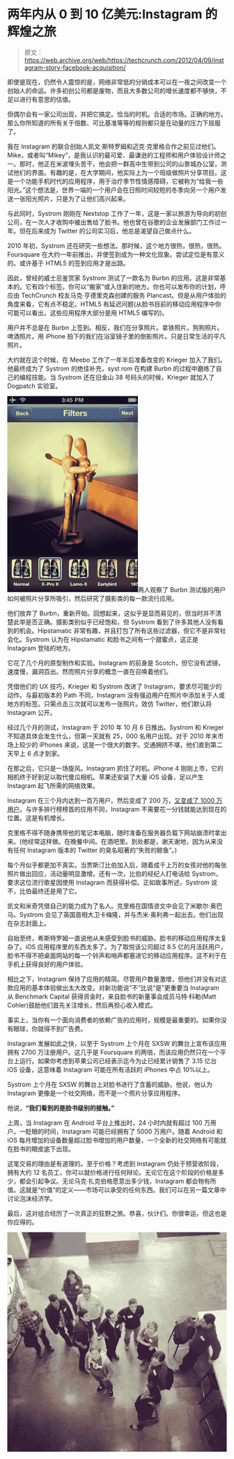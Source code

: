 # 两年内从 0 到 10 亿美元:Instagram 的辉煌之旅

> 原文：<https://web.archive.org/web/https://techcrunch.com/2012/04/09/instagram-story-facebook-acquisition/>

即使是现在，仍然令人震惊的是，网络非常低的分销成本可以在一夜之间改变一个创始人的命运。许多初创公司都是废物，而且大多数公司的增长速度都不够快，不足以进行有意思的估值。

但偶尔会有一家公司出现，并把它搞定。恰当的时机。合适的市场。正确的地方。那么你所知道的所有关于倍数、可比基准等等的规则都只是在动量的压力下屈服了。

我在 Instagram 的联合创始人凯文·斯特罗姆和迈克·克里格合作之前见过他们。Mike，或者叫“Mikey”，是我认识的最可爱、最谦逊的工程师和用户体验设计师之一。那时，他正在米波埋头苦干。他会把一群高中生带到公司的山景城办公室，测试他们的界面。有趣的是，在大学期间，他实际上为一个班级做照片分享项目。这是一个功能手机时代的应用程序，用于治疗季节性情感障碍，它被称为“给我一些阳光。”这个想法是，世界一端的一个用户会在日照时间较短的冬季向另一个用户发送一张阳光照片，只是为了让他们高兴起来。

与此同时，Systrom 刚刚在 Nextstop 工作了一年，这是一家以旅游为导向的初创公司，在一次人才收购中被出售给了脸书。他也曾在谷歌的企业发展部门工作过一年。但在后来成为 Twitter 的公司实习后，他总是渴望自己做点什么。

2010 年初，Systrom 还在研究一些想法。那时候，这个地方很热，很热，很热。Foursquare 在大约一年前推出，并使签到成为一种文化现象。尝试定位是有意义的。或许基于 HTML5 的签到应用才是出路。

因此，曾经的威士忌鉴赏家 Systrom 测试了一款名为 Burbn 的应用。这是非常基本的。它有四个标签。你可以“搬家”或入住新的地方。你也可以发布你的计划，呼应由 TechCrunch 校友马克·亨德里克森创建的服务 Plancast。但是从用户体验的角度来看，它有点不稳定。HTML5 有延迟问题(从脸书目前的移动应用程序中你可能可以看出，这些应用程序大部分是用 HTML5 编写的)。

用户并不总是在 Burbn 上签到。相反，我们在分享照片。拿铁照片。狗狗照片。啤酒照片。用 iPhone 拍下的我们在浴室镜子里的倒影照片。只是日常生活的平凡照片。

大约就在这个时候，在 Meebo 工作了一年半后准备改变的 Krieger 加入了我们。他最终成为了 Systrom 的绝佳补充，syst rom 在构建 Burbn 的过程中磨练了自己的编程技能。当 Systrom 还在旧金山 38 号码头的时候，Krieger 就加入了 Dogpatch 实验室。

![](img/b38dd999f9f839fa11cf947c4a78c137.png "filters-instagram")两人观察了 Burbn 测试版的用户如何被照片分享所吸引，然后研究了摄影类的每一款流行应用。

他们放弃了 Burbn，重新开始。回想起来，这似乎是显而易见的，但当时并不清楚此举是否正确。摄影类别似乎已经饱和，但 Systrom 看到了许多其他人没有看到的机会。Hipstamatic 非常有趣，并且打包了所有这些过滤器，但它不是非常社会化。Systrom 认为在 Hipstamatic 和脸书之间有一个甜蜜点，这正是 Instagram 登陆的地方。

它花了几个月的原型制作和实验。Instagram 的前身是 Scotch，但它没有滤镜，速度慢，漏洞百出。然而照片分享的概念一直在召唤着他们。

凭借他们的 UX 技巧，Krieger 和 Systrom 改进了 Instagram，要求尽可能少的动作。与最初版本的 Path 不同，Instagram 没有强迫用户在照片中添加关于人或地方的标签。只需点击三次就可以发布一张照片。效仿 Twitter，他们默认将 Instagram 公开。

经过几个月的测试，Instagram 于 2010 年 10 月 6 日推出。Systrom 和 Krieger 不知道具体会发生什么，但第一天就有 25，000 名用户出现。对于 2010 年末市场上较少的 iPhones 来说，这是一个很大的数字。交通拥挤不堪，他们直到第二天早上 6 点才到家。

在那之后，它只是一场旋风。Instagram 抓住了时机。iPhone 4 刚刚上市，它的相机终于好到足以取代傻瓜相机。苹果还安装了大量 iOS 设备，足以产生 Instagram 起飞所需的网络效果。

Instagram 在三个月内达到一百万用户。然后变成了 200 万，[又变成了 1000 万用户](https://web.archive.org/web/20230326200007/https://techcrunch.com/2011/09/26/instagram-10-million/)。与许多排行榜榜首的应用不同，Instagram 不需要花一分钱就能达到现在的位置。这是有机增长。

克里格不得不随身携带他的笔记本电脑，随时准备在服务器负载下网站崩溃时拿出来。(他经常这样做。在晚餐中间。在酒吧里。到处都是，谢天谢地，因为从来没有任何 Instagram 版本的 Twitter 的臭名昭著的“失败的鲸鱼”。)

每个月似乎都更加不真实。当贾斯汀比伯加入后，随着成千上万的女孩对他的每张照片做出回应，活动量明显激增。还有一次，比伯的经纪人打电话给 Systrom，要求这位流行歌星因使用 Instagram 而获得补偿。正如故事所述，Systrom 说不，比伯最终还是用了它。

凯文和米奇凭借自己的能力成为了名人。克里格在国情咨文中会见了米歇尔·奥巴马。Systrom 会见了英国首相大卫卡梅隆，并与杰米·奥利弗一起出去。他们出现在杂志封面上。

自始至终，希斯特罗姆一直说他从未感受到脸书的威胁。脸书的移动应用程序太复杂了。iOS 应用程序里的东西太多了。为了取悦该公司超过 8.5 亿的月活跃用户，脸书不得不把桌面网站的每一个铃声和哨声都塞进它的移动应用程序。这不利于在手机上获得良好的用户体验。

相比之下，Instagram 保持了应用的精简。尽管用户数量激增，但他们并没有对这款应用的基本体验做出太大改变。对新功能说“不”比说“是”更重要当 Instagram 从 Benchmark Capital 获得资金时，来自脸书的新董事会成员马特·科勒(Matt Cohler)鼓励他们首先关注增长，然后再担心收入模式。

事实上，当你有一个面向消费者的依赖广告的应用时，规模是最重要的。如果你没有眼球，你就得不到广告费。

Instagram 发展如此之快，以至于 Systrom 上个月在 SXSW 的舞台上宣布该应用拥有 2700 万注册用户。这几乎是 Foursquare 的两倍，而该应用仍然只在一个平台上运行。如果你考虑到苹果公司已经表示迄今为止已经累计销售了 3.15 亿台 iOS 设备，这意味着 Instagram 可能在所有活跃的 iPhones 中占 10%以上。

Systrom 上个月在 SXSW 的舞台上对脸书进行了含蓄的威胁。他说，他认为 Instagram 更像是一个社交网络，而不是一个照片分享应用程序。

他说，**“我们看到的是脸书级别的接触。”**

上周，当 Instagram 在 Android 平台上推出时，24 小时内就有超过 100 万用户。一眨眼的时间，Instagram 可能已经拥有了 5000 万用户。随着 Android 和 iOS 每月增加的设备数量超过脸书增加的用户数量，一个全新的社交网络有可能就在脸书的眼皮底下出现。

这笔交易的理由是有道理的。至于价格？考虑到 Instagram 仍处于预营收阶段，拥有大约 12 名员工，你可以就价格进行任何辩论。无论它在这个阶段的价格是多少，都会引起争议。无论马克·扎克伯格愿意出多少钱，Instagram 都会物有所值。这就是“价值”的定义——市场可以承受的任何东西。我们可以在另一篇文章中讨论泡沫经济学。

最后，这对组合经历了一次真正的狂野之旅。恭喜，伙计们。你很幸运，但这也是你应得的。

![](img/7280ba0de04a60059c7dcf0b26cfd527.png "facebook-instagram")